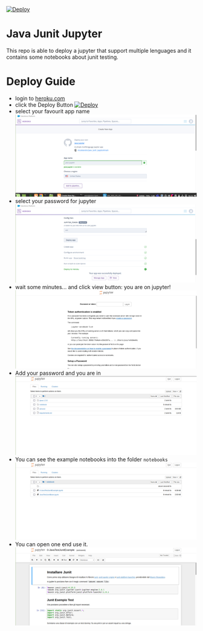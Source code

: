 [![Deploy](https://www.herokucdn.com/deploy/button.svg)](https://heroku.com/deploy?template=https://github.com/nicolalandro/java_junit_jupyter.git)


# Java Junit Jupyter
This repo is able to deploy a jupyter that support multiple lenguages and it contains some notebooks about junit testing.

# Deploy Guide

* login to [heroku.com](https://heroku.com/)
* click the Deploy Button [![Deploy](https://www.herokucdn.com/deploy/button.svg)](https://heroku.com/deploy?template=https://github.com/nicolalandro/java_junit_jupyter.git)
* select your favourit app name
![](imgs/1-heroku.png)
* select your password for jupyter
![](imgs/2-heroku.png)
* wait some minutes... and click view button: you are on jupyter!
![](imgs/3-jupyter-password.png)
* Add your password and you are in
![](imgs/4-jupyter_screen.png)
* You can see the example notebooks into the folder `notebooks`
![](imgs/5-jupyter-notebook-folder.png)
* You can open one end use it.
![](imgs/6-jupyter-notebook-running.png)
